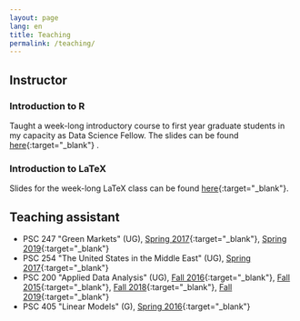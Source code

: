 ```yaml
---
layout: page
lang: en
title: Teaching
permalink: /teaching/
---
```


## Instructor

### Introduction to R

Taught a week-long introductory course to first year graduate students in my capacity as Data Science Fellow. The slides can be found [here](http://nbviewer.jupyter.org/github/ffrodslaw/r-intro/r.pdf}){:target="_blank"} .

### Introduction to LaTeX

Slides for the week-long LaTeX class can be found [here](https://github.com/ffrodslaw/latex-intro/blob/master/latex.pdf){:target="_blank"}.

## Teaching assistant

* PSC 247 "Green Markets" (UG), [Spring 2017](assets/docs/PSC247.pdf){:target="_blank"}, [Spring 2019](assets/docs/PSC247_2019.pdf){:target="_blank"}  
* PSC 254 "The United States in the Middle East" (UG), [Spring 2017](assets/docs/PSC254.pdf){:target="_blank"} 
* PSC 200 "Applied Data Analysis" (UG), [Fall 2016](assets/docs/PSC200_2016.pdf){:target="_blank"}, [Fall 2015](assets/docs/PSC200_2015.pdf){:target="_blank"}, [Fall 2018](assets/docs/PSC200_2018.pdf){:target="_blank"}, [Fall 2019](assets/docs/PSC200_2019.pdf){:target="_blank"} 
* PSC 405 "Linear Models" (G), [Spring 2016](assets/docs/PSC405_2016.pdf){:target="_blank"}
